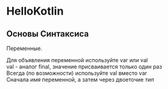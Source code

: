 # HelloKotlin

## Основы Синтаксиса

Переменные.


Для объявления переменной используйте var или val  
val - аналог final, значение присваивается только один раз  
Всегда (по возможности) используйте val вместо var  
Сначала *имя* переменной, а затем через двоеточие *тип*
